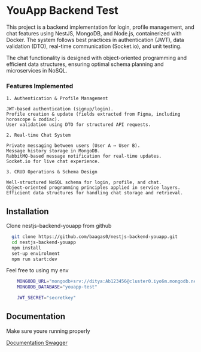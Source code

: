 
# YouApp Backend Test

This project is a backend implementation for login, profile management, and chat features using NestJS, MongoDB, and Node.js, containerized with Docker. The system follows best practices in authentication (JWT), data validation (DTO), real-time communication (Socket.io), and unit testing.

The chat functionality is designed with object-oriented programming and efficient data structures, ensuring optimal schema planning and microservices in NoSQL.

### Features Implemented
    1. Authentication & Profile Management

    JWT-based authentication (signup/login).
    Profile creation & update (fields extracted from Figma, including horoscope & zodiac).
    User validation using DTO for structured API requests.

    2. Real-time Chat System

    Private messaging between users (User A ↔ User B).
    Message history storage in MongoDB.
    RabbitMQ-based message notification for real-time updates.
    Socket.io for live chat experience.

    3. CRUD Operations & Schema Design

    Well-structured NoSQL schema for login, profile, and chat.
    Object-oriented programming principles applied in service layers.
    Efficient data structures for handling chat storage and retrieval.




## Installation

Clone nestjs-backend-youapp from github

```bash
  git clone https://github.com/baagas0/nestjs-backend-youapp.git
  cd nestjs-backend-youapp
  npm install
  set-up envirolment
  npm run start:dev
```

Feel free to using my env
```bash
    MONGODB_URL="mongodb+srv://ditya:Ab123456@cluster0.iyo6m.mongodb.net/?retryWrites=true&w=majority&appName=Cluster0"
    MONGODB_DATABASE="youapp-test"

    JWT_SECRET="secretkey"
```
    
## Documentation
Make sure youre running properly

[Documentation Swagger](https://localhost:3000/api-docs/#)

